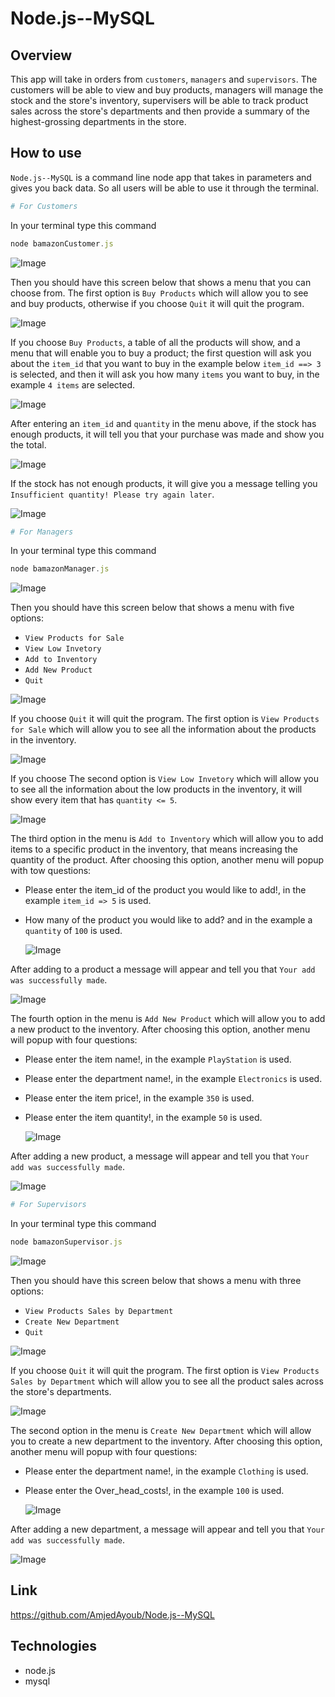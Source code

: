 # Node.js--MySQL

## Overview

This app will take in orders from `customers`, `managers` and `supervisors`. The customers will be able to view and buy products, managers will manage the stock and the store's inventory, supervisers will be able to track product sales across the store's departments and then provide a summary of the highest-grossing departments in the store.

## How to use

`Node.js--MySQL` is a command line node app that takes in parameters and gives you back data. So all users will be able to use it through the terminal.

```r
# For Customers
```

In your terminal type this command
```javascript
node bamazonCustomer.js
```

![Image](./images/c1.png)

Then you should have this screen below that shows a menu that you can choose from. The first option is `Buy Products` which will allow you to see and buy products, otherwise if you choose `Quit` it will quit the program.

![Image](./images/c2.png)

If you choose `Buy Products`, a table of all the products will show, and a menu that will enable you to buy a product; the first question will ask you about the `item_id` that you want to buy in the example below `item_id ==> 3` is selected, and then it will ask you how many `items` you want to buy, in the example `4 items` are selected.

![Image](./images/c3.png)

After entering an `item_id` and `quantity` in the menu above, if the stock has enough products, it will tell you that your purchase was made and show you the total. 

![Image](./images/c4.png)

If the stock has not enough products, it will give you a message telling you `Insufficient quantity! Please try again later`.

![Image](./images/c5.png)


```r
# For Managers
```


In your terminal type this command
```javascript
node bamazonManager.js
```

![Image](./images/m1.png)

Then you should have this screen below that shows a menu with five options:

* `View Products for Sale`
* `View Low Invetory`
* `Add to Inventory`
* `Add New Product`
* `Quit`

![Image](./images/m2.png)

 If you choose `Quit` it will quit the program. The first option is `View Products for Sale` which will allow you to see all the information about the products in the inventory. 

![Image](./images/m3.png)

 If you choose The second option is `View Low Invetory` which will allow you to see all the information about the low products in the inventory, it will show every item that has `quantity <= 5`.

  ![Image](./images/m4.png)

The third option in the menu is `Add to Inventory` which will allow you to add items to a specific product in the inventory, that means increasing the quantity of the product. After choosing this option, another menu will popup with tow questions:

* Please enter the item_id of the product you would like to add!, in the example `item_id => 5` is used.
* How many of the product you would like to add? and in the example a `quantity` of `100` is used.

  ![Image](./images/m5.png)

After adding to a product a message will appear and tell you that `Your add was successfully made`.

  ![Image](./images/m6.png)

The fourth option in the menu is `Add New Product` which will allow you to add a new product to the inventory. After choosing this option, another menu will popup with four questions:

* Please enter the item name!, in the example `PlayStation` is used.
* Please enter the department name!, in the example `Electronics` is used.
* Please enter the item price!, in the example `350` is used.
* Please enter the item quantity!, in the example `50` is used.

  ![Image](./images/m7.png)

After adding a new product, a message will appear and tell you that `Your add was successfully made`.

  ![Image](./images/m8.png)


```r
# For Supervisors
```


In your terminal type this command
```javascript
node bamazonSupervisor.js
```

![Image](./images/s1.png)

Then you should have this screen below that shows a menu with three options:

* `View Products Sales by Department`
* `Create New Department`
* `Quit`

![Image](./images/s2.png)

 If you choose `Quit` it will quit the program. The first option is `View Products Sales by Department` which will allow you to see all the product sales across the store's departments. 

![Image](./images/s3.png)

The second option in the menu is `Create New Department` which will allow you to create a new department to the inventory. After choosing this option, another menu will popup with four questions:

* Please enter the department name!, in the example `Clothing` is used.
* Please enter the Over_head_costs!, in the example `100` is used.

  ![Image](./images/s4.png)

After adding a new department, a message will appear and tell you that `Your add was successfully made`.

  ![Image](./images/s5.png)


  

## Link
https://github.com/AmjedAyoub/Node.js--MySQL

## Technologies
* node.js
* mysql